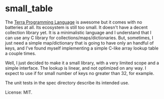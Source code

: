 # small_table

The [Terra Programming Language](http://terralang.org/) is awesome but it comes with no batteries at all. Its ecosystem is still too small. It doesn't have a decent collection library yet. It is a minimalistic language and I understand that I can use any C library for collections/maps/dictionaries. But, sometimes, I just need a simple map/dictionary that is going to have only an handful of keys, and I've found myself implementing a simple C-like array lookup table a couple times. 

Well, I just decided to make it a small library, with a very limited scope and a simple interface. The lookup is linear, and not optimized on any way. I expect to use if for small number of keys no greater than 32, for example.

The unit tests in the spec directory describe its intended use.

License: MIT.
